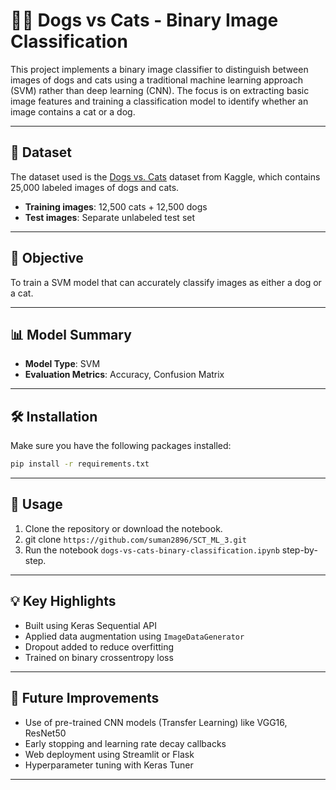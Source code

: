 # 🐶🐱 Dogs vs Cats - Binary Image Classification

This project implements a binary image classifier to distinguish between images of dogs and cats using a traditional machine learning approach (SVM) rather than deep learning (CNN). The focus is on extracting basic image features and training a classification model to identify whether an image contains a cat or a dog.

---

## 📁 Dataset

The dataset used is the [Dogs vs. Cats](https://www.kaggle.com/competitions/dogs-vs-cats/data) dataset from Kaggle, which contains 25,000 labeled images of dogs and cats.

- **Training images**: 12,500 cats + 12,500 dogs  
- **Test images**: Separate unlabeled test set

---

## 📌 Objective

To train a SVM model that can accurately classify images as either a dog or a cat.

---

## 📊 Model Summary

- **Model Type**: SVM 
- **Evaluation Metrics**: Accuracy, Confusion Matrix

---

## 🛠️ Installation

Make sure you have the following packages installed:

```bash
pip install -r requirements.txt
```

---

## 🚀 Usage

1. Clone the repository or download the notebook.
2. git clone `https://github.com/suman2896/SCT_ML_3.git`
3. Run the notebook `dogs-vs-cats-binary-classification.ipynb` step-by-step.

---

## 💡 Key Highlights

- Built using Keras Sequential API  
- Applied data augmentation using `ImageDataGenerator`  
- Dropout added to reduce overfitting  
- Trained on binary crossentropy loss  
---


## 🔮 Future Improvements

- Use of pre-trained CNN models (Transfer Learning) like VGG16, ResNet50  
- Early stopping and learning rate decay callbacks  
- Web deployment using Streamlit or Flask  
- Hyperparameter tuning with Keras Tuner  

--- 
